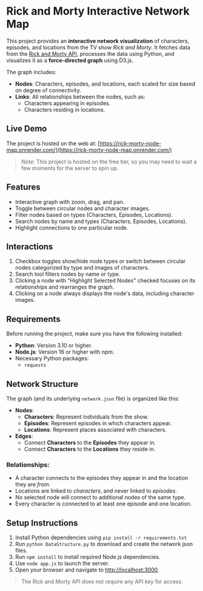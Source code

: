 # **Rick and Morty Interactive Network Map**

This project provides an **interactive network visualization** of characters, episodes, and locations from the TV show _Rick and Morty_. It fetches data from the [Rick and Morty API](https://rickandmortyapi.com), processes the data using Python, and visualizes it as a **force-directed graph** using D3.js.

The graph includes:
- **Nodes**: Characters, episodes, and locations, each scaled for size based on degree of connectivity.
- **Links**: All relationships between the nodes, such as:
  - Characters appearing in episodes.
  - Characters residing in locations.

## **Live Demo**
The project is hosted on the web at:
[https://rick-morty-node-map.onrender.com/](https://rick-morty-node-map.onrender.com/)

> _Note_: This project is hosted on the free tier, so you may need to wait a few moments for the server to spin up.

## **Features**
- Interactive graph with zoom, drag, and pan.
- Toggle between circular nodes and character images.
- Filter nodes based on types (Characters, Episodes, Locations).
- Search nodes by name and types (Characters, Episodes, Locations).
- Highlight connections to one particular node.

## **Interactions**
1. Checkbox toggles show/hide node types or switch between circular nodes categorized by type and images of characters.
2. Search tool filters nodes by name or type.
3. Clicking a node with "Highlight Selected Nodes" checked focuses on its relationships and rearranges the graph.
4. Clicking on a node always displays the node's data, including character images.

## **Requirements**
Before running the project, make sure you have the following installed:
- **Python**: Version 3.10 or higher.
- **Node.js**: Version 16 or higher with npm.
- Necessary Python packages:
  - `requests`

## **Network Structure**
The graph (and its underlying `network.json` file) is organized like this:
- **Nodes**:
  - **Characters**: Represent individuals from the show.
  - **Episodes**: Represent episodes in which characters appear.
  - **Locations**: Represent places associated with characters.
- **Edges**:
  - Connect **Characters** to the **Episodes** they appear in.
  - Connect **Characters** to the **Locations** they reside in.

### Relationships:
- A character connects to the episodes they appear in and the location they are _from_.
- Locations are linked to _characters_, and never linked to _episodes_.
- No selected node will connect to additional nodes of the same type.
- Every character is connected to at least one episode and one location.

## **Setup Instructions**
1. Install Python dependencies using `pip install -r requirements.txt`
2. Run `python DataStructure.py` to download and create the network json files.
2. Run `npm install` to install required Node.js dependencies.
3. Use `node app.js` to launch the server.
4. Open your browser and navigate to [http://localhost:3000](http://localhost:3000).

> The Rick and Morty API does not require any API key for access.
